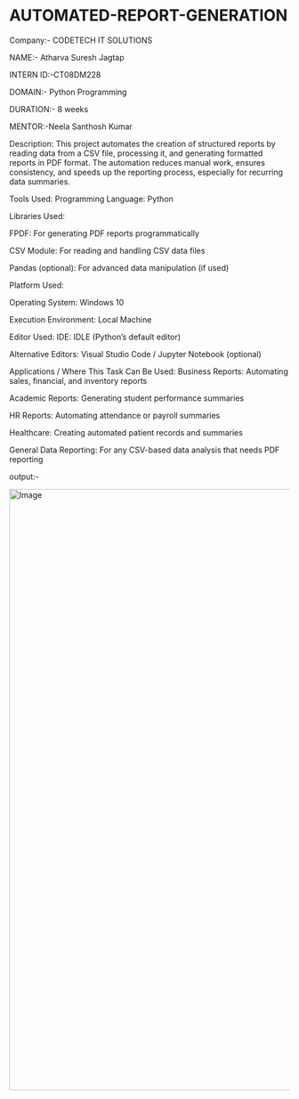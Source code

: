 # AUTOMATED-REPORT-GENERATION

Company:- CODETECH IT SOLUTIONS

NAME:- Atharva Suresh Jagtap

INTERN ID:-CT08DM228

DOMAIN:- Python Programming

DURATION:- 8 weeks

MENTOR:-Neela Santhosh Kumar

Description:
This project automates the creation of structured reports by reading data from a CSV file, processing it, and generating formatted reports in PDF format. The automation reduces manual work, ensures consistency, and speeds up the reporting process, especially for recurring data summaries.

Tools Used:
Programming Language: Python

Libraries Used:

FPDF: For generating PDF reports programmatically

CSV Module: For reading and handling CSV data files

Pandas (optional): For advanced data manipulation (if used)

Platform Used:

Operating System: Windows 10

Execution Environment: Local Machine

Editor Used:
IDE: IDLE (Python’s default editor)

Alternative Editors: Visual Studio Code / Jupyter Notebook (optional)

Applications / Where This Task Can Be Used:
Business Reports: Automating sales, financial, and inventory reports

Academic Reports: Generating student performance summaries

HR Reports: Automating attendance or payroll summaries

Healthcare: Creating automated patient records and summaries

General Data Reporting: For any CSV-based data analysis that needs PDF reporting

output:-

<img width="1920" height="1080" alt="Image" src="https://github.com/user-attachments/assets/8cc0750a-56ad-4f0f-97fc-79c0c1858073" />
